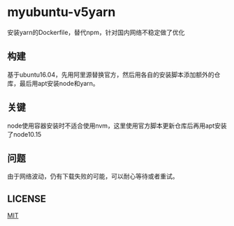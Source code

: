 # myubuntu-v5yarn
安装yarn的Dockerfile，替代npm，针对国内网络不稳定做了优化
## 构建
基于ubuntu16.04，先用阿里源替换官方，然后用各自的安装脚本添加额外的仓库，最后用apt安装node和yarn。
## 关键
node使用容器安装时不适合使用nvm，这里使用官方脚本更新仓库后再用apt安装了node10.15
## 问题
由于网络波动，仍有下载失败的可能，可以耐心等待或者重试。
## LICENSE
[MIT](./LICENSE)

